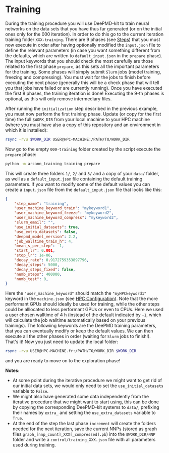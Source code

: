 # Training 

During the training procedure you will use DeePMD-kit to train neural networks on the data sets that you have thus far generated (or on the initial ones only for the 000 iteration). In order to do this go to the current iteration training folder `XXX-training`.
There are 9 phases (see [Steps](../start)) that you must now execute in order after having optionally modified the `input.json` file to define the relevant parameters (in case you want something different from the defaults, which are written to `default_input.json` in the `prepare` phase). The input keywords that you should check the most carefully are those related to the first phase `prepare`, as this sets all the important parameters for the training. Some phases will simply submit `Slurm` jobs (model training, freezing and compressing). You must wait for the jobs to finish before executing the next phase (generally this will be a check phase that will tell you that jobs have failed or are currently running). Once you have executed the first 8 phases, the training iteration is done! Executing the 9-th phases is optional, as this will only remove intermediary files.

After running the `initialization` step described in the previous example, you must now perform the first training phase. Update (or copy for the first time) the full `$WORK_DIR` from your local machine to your HPC machine (where you must have also a copy of this repository and an environment in which it is installed):

```bash
rsync -rvu $WORK_DIR USER@HPC-MACHINE:/PATH/TO/WORK_DIR
```

Now go to the empty `000-training` folder created by the script execute the `prepare` phase:

```bash
python -m arcann_training training prepare
```

This will create three folders `1/`, `2/` and `3/` and a copy of your `data/` folder, as well as a `default_input.json` file containing the default training parameters. If you want to modify some of the default values you can create a `input.json` file from the `default_input.json` file that looks like this:

```JSON
{
    "step_name": "training",
    "user_machine_keyword_train": "mykeyword1",
    "user_machine_keyword_freeze": "mykeyword2",
    "user_machine_keyword_compress": "mykeyword2",
    "slurm_email": "",
    "use_initial_datasets": true,
    "use_extra_datasets": false,
    "deepmd_model_version": 2.2,
    "job_walltime_train_h": 4,
    "mean_s_per_step": -1,
    "start_lr": 0.001,
    "stop_lr": 1e-06,
    "decay_rate": 0.9172759353897796,
    "decay_steps": 5000,
    "decay_steps_fixed": false,
    "numb_steps": 400000,
    "numb_test": 0,
}
```

Here the `"user_machine_keyword"` should match the `"myHPCkeyword1"` keyword in the `machine.json` (see [HPC Configuration](../../getting-started/hpc_conf)). Note that the more performant GPUs should ideally be used for training, while the other steps could be alllocated to less performant GPUs or even to CPUs. Here we used a user chosen walltime of 4 h (instead of the default indicated by `-1`, which will calculate the job walltime automatically based on your previous trainings).
The followiing keywords are the DeePMD training parameters, that you can eventually modify or keep the default values.
 We can then execute all the other phases in order (waiting for `Slurm` jobs to finish!). That's it! Now you just need to update the local folder:

```bash
rsync -rvu USER@HPC-MACHINE.fr:/PATH/TO/WORK_DIR $WORK_DIR
```

and you are ready to move on to the exploration phase!

**Notes:**

- At some point during the iterative procedure we might want to get rid of our initial data sets, we would only need to set the `use_initial_datasets` variable to `False`.
- We might also have generated some data independently from the iterative procedure that we might want to start using, this can be done by copying the corresponding DeePMD-kit systems to `data/`, prefixing their names by `extra_` and setting the `use_extra_datasets` variable to `True`.
- At the end of the step the last phase `increment` will create the folders needed for the next iteration, save the current NNPs (stored as graph files `graph_[nnp_count]_XXX[_compressed].pb`) into the `$WORK_DIR/NNP` folder and write a `control/training_XXX.json` file with all parameters used during training.
